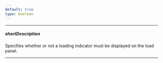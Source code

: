 ```yaml
---
default: true
type: boolean
---
```

---
##### shortDescription
Specifies whether or not a loading indicator must be displayed on the load panel.

---

